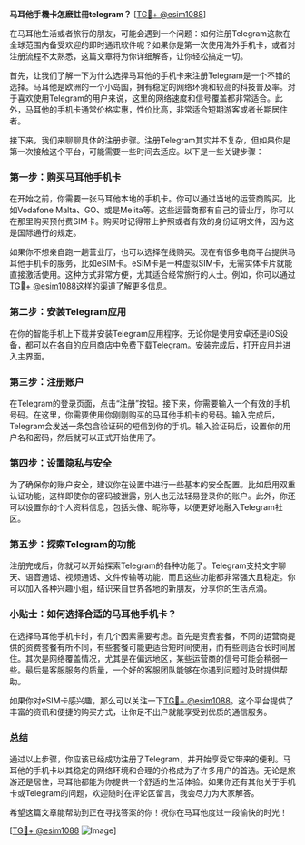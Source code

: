 **马耳他手機卡怎麽註冊telegram？** [[TG💪+ @esim1088](https://t.me/s/esim1088)]

在马耳他生活或者旅行的朋友，可能会遇到一个问题：如何注册Telegram这款在全球范围内备受欢迎的即时通讯软件呢？如果你是第一次使用海外手机卡，或者对注册流程不太熟悉，这篇文章将为你详细解答，让你轻松搞定一切。

首先，让我们了解一下为什么选择马耳他的手机卡来注册Telegram是一个不错的选择。马耳他是欧洲的一个小岛国，拥有稳定的网络环境和较高的科技普及率。对于喜欢使用Telegram的用户来说，这里的网络速度和信号覆盖都非常适合。此外，马耳他的手机卡通常价格实惠，性价比高，非常适合短期游客或者长期居住者。

接下来，我们来聊聊具体的注册步骤。注册Telegram其实并不复杂，但如果你是第一次接触这个平台，可能需要一些时间去适应。以下是一些关键步骤：

### 第一步：购买马耳他手机卡

在开始之前，你需要一张马耳他本地的手机卡。你可以通过当地的运营商购买，比如Vodafone Malta、GO、或是Melita等。这些运营商都有自己的营业厅，你可以在那里购买预付费SIM卡。购买时记得带上护照或者有效的身份证明文件，因为这是国际通行的规定。

如果你不想亲自跑一趟营业厅，也可以选择在线购买。现在有很多电商平台提供马耳他手机卡的服务，比如eSIM卡。eSIM卡是一种虚拟SIM卡，无需实体卡片就能直接激活使用。这种方式非常方便，尤其适合经常旅行的人士。例如，你可以通过[TG💪+ @esim1088](https://t.me/s/esim1088)这样的渠道了解更多信息。

### 第二步：安装Telegram应用

在你的智能手机上下载并安装Telegram应用程序。无论你是使用安卓还是iOS设备，都可以在各自的应用商店中免费下载Telegram。安装完成后，打开应用并进入主界面。

### 第三步：注册账户

在Telegram的登录页面，点击“注册”按钮。接下来，你需要输入一个有效的手机号码。在这里，你需要使用你刚刚购买的马耳他手机卡的号码。输入完成后，Telegram会发送一条包含验证码的短信到你的手机。输入验证码后，设置你的用户名和密码，然后就可以正式开始使用了。

### 第四步：设置隐私与安全

为了确保你的账户安全，建议你在设置中进行一些基本的安全配置。比如启用双重认证功能，这样即使你的密码被泄露，别人也无法轻易登录你的账户。此外，你还可以设置你的个人资料信息，包括头像、昵称等，以便更好地融入Telegram社区。

### 第五步：探索Telegram的功能

注册完成后，你就可以开始探索Telegram的各种功能了。Telegram支持文字聊天、语音通话、视频通话、文件传输等功能，而且这些功能都非常强大且稳定。你可以加入各种兴趣小组，结识来自世界各地的新朋友，分享你的生活点滴。

### 小贴士：如何选择合适的马耳他手机卡？

在选择马耳他手机卡时，有几个因素需要考虑。首先是资费套餐，不同的运营商提供的资费套餐有所不同，有些套餐可能更适合短时间使用，而有些则适合长时间居住。其次是网络覆盖情况，尤其是在偏远地区，某些运营商的信号可能会稍弱一些。最后是客服服务的质量，一个好的客服团队能够在你遇到问题时及时提供帮助。

如果你对eSIM卡感兴趣，那么可以关注一下[TG💪+ @esim1088](https://t.me/s/esim1088)。这个平台提供了丰富的资讯和便捷的购买方式，让你足不出户就能享受到优质的通信服务。

### 总结

通过以上步骤，你应该已经成功注册了Telegram，并开始享受它带来的便利。马耳他的手机卡以其稳定的网络环境和合理的价格成为了许多用户的首选。无论是旅游还是居住，马耳他都能为你提供一个舒适的生活体验。如果你还有其他关于手机卡或Telegram的问题，欢迎随时在评论区留言，我会尽力为大家解答。

希望这篇文章能帮助到正在寻找答案的你！祝你在马耳他度过一段愉快的时光！

[[TG💪+ @esim1088](https://t.me/s/esim1088) ![Image](https://i.postimg.cc/4NQfJmqS/Snipaste-2025-05-13-00-14-12.png)]